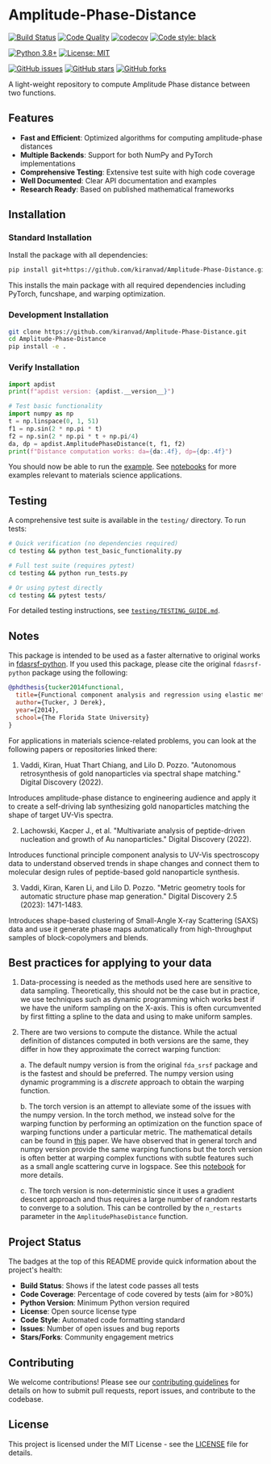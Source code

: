# Amplitude-Phase-Distance

<!-- Build and Quality Badges -->
[![Build Status](https://github.com/kiranvad/Amplitude-Phase-Distance/workflows/Continuous%20Integration/badge.svg)](https://github.com/kiranvad/Amplitude-Phase-Distance/actions)
[![Code Quality](https://github.com/kiranvad/Amplitude-Phase-Distance/workflows/Code%20Quality/badge.svg)](https://github.com/kiranvad/Amplitude-Phase-Distance/actions)
[![codecov](https://codecov.io/gh/kiranvad/Amplitude-Phase-Distance/branch/main/graph/badge.svg)](https://codecov.io/gh/kiranvad/Amplitude-Phase-Distance)
[![Code style: black](https://img.shields.io/badge/code%20style-black-000000.svg)](https://github.com/psf/black)

<!-- Version and Compatibility -->
[![Python 3.8+](https://img.shields.io/badge/python-3.8+-blue.svg)](https://www.python.org/downloads/)
[![License: MIT](https://img.shields.io/badge/License-MIT-yellow.svg)](https://opensource.org/licenses/MIT)

<!-- Community and Usage -->
[![GitHub issues](https://img.shields.io/github/issues/kiranvad/Amplitude-Phase-Distance)](https://github.com/kiranvad/Amplitude-Phase-Distance/issues)
[![GitHub stars](https://img.shields.io/github/stars/kiranvad/Amplitude-Phase-Distance)](https://github.com/kiranvad/Amplitude-Phase-Distance/stargazers)
[![GitHub forks](https://img.shields.io/github/forks/kiranvad/Amplitude-Phase-Distance)](https://github.com/kiranvad/Amplitude-Phase-Distance/network)

A light-weight repository to compute Amplitude Phase distance between two functions.

## Features

- **Fast and Efficient**: Optimized algorithms for computing amplitude-phase distances
- **Multiple Backends**: Support for both NumPy and PyTorch implementations
- **Comprehensive Testing**: Extensive test suite with high code coverage
- **Well Documented**: Clear API documentation and examples
- **Research Ready**: Based on published mathematical frameworks

## Installation

### Standard Installation

Install the package with all dependencies:

```bash
pip install git+https://github.com/kiranvad/Amplitude-Phase-Distance.git
```

This installs the main package with all required dependencies including PyTorch, funcshape, and warping optimization.

### Development Installation

```bash
git clone https://github.com/kiranvad/Amplitude-Phase-Distance.git
cd Amplitude-Phase-Distance
pip install -e .
```

### Verify Installation

```python
import apdist
print(f"apdist version: {apdist.__version__}")

# Test basic functionality
import numpy as np
t = np.linspace(0, 1, 51)
f1 = np.sin(2 * np.pi * t)
f2 = np.sin(2 * np.pi * t + np.pi/4)
da, dp = apdist.AmplitudePhaseDistance(t, f1, f2)
print(f"Distance computation works: da={da:.4f}, dp={dp:.4f}")
```

You should now be able to run the [example](/example.ipynb). See [notebooks](/notebooks/) for more examples relevant to materials science applications.

## Testing

A comprehensive test suite is available in the `testing/` directory. To run tests:

```bash
# Quick verification (no dependencies required)
cd testing && python test_basic_functionality.py

# Full test suite (requires pytest)
cd testing && python run_tests.py

# Or using pytest directly
cd testing && pytest tests/
```

For detailed testing instructions, see [`testing/TESTING_GUIDE.md`](testing/TESTING_GUIDE.md).


## Notes
This package is intended to be used as a faster alternative to original works in [fdasrsf-python](https://github.com/jdtuck/fdasrsf_python).
If you used this package, please cite the original `fdasrsf-python` package using the following:

```bib
@phdthesis{tucker2014functional,
  title={Functional component analysis and regression using elastic methods},
  author={Tucker, J Derek},
  year={2014},
  school={The Florida State University}
}
```

For applications in materials science-related problems, you can look at the following papers or repositories linked there:

1. Vaddi, Kiran, Huat Thart Chiang, and Lilo D. Pozzo. "Autonomous retrosynthesis of gold nanoparticles via spectral shape matching." Digital Discovery (2022).

Introduces amplitude-phase distance to engineering audience and apply it to create a self-driving lab synthesizing gold nanoparticles matching the shape of target UV-Vis spectra.

2. Lachowski, Kacper J., et al. "Multivariate analysis of peptide-driven nucleation and growth of Au nanoparticles." Digital Discovery (2022).

Introduces functional principle component analysis to UV-Vis spectroscopy data to understand observed trends in shape changes and connect them to molecular design rules of peptide-based gold nanoparticle synthesis.

3. Vaddi, Kiran, Karen Li, and Lilo D. Pozzo. "Metric geometry tools for automatic structure phase map generation." Digital Discovery 2.5 (2023): 1471-1483.

Introduces shape-based clustering of Small-Angle X-ray Scattering (SAXS) data and use it generate phase maps automatically from high-throughput samples of block-copolymers and blends.

## Best practices for applying to your data
1. Data-processing is needed as the methods used here are sensitive to data sampling. Theoretically, this should not be the case but in practice, we use techniques such as dynamic programming which works best if we have the uniform sampling on the X-axis. This is often curcumvented by first fitting a spline to the data and using to make uniform samples. 

2. There are two versions to compute the distance. While the actual definition of distances computed in both versions are the same, they differ in how they approximate the correct warping function:

   a. The default numpy version is from the original `fda_srsf` package and is the fastest and should be preferred. The numpy version using dynamic programming is a *discrete* approach to obtain the warping function.

   b. The torch version is an attempt to alleviate some of the issues with the numpy version. In the torch method, we instead solve for the warping function by performing an optimization on the function space of warping functions under a particular metric. The mathematical details can be found in [this](https://arxiv.org/abs/2207.11141) paper. We have observed that in general torch and numpy version provide the same warping functions but the torch version is often better at warping complex functions with subtle features such as a small angle scattering curve in logspace. See this [notebook](/notebooks/01-saxs.ipynb) for more details.

   c. The torch version is non-deterministic since it uses a gradient descent approach and thus requires a large number of random restarts to converge to a solution. This can be controlled by the `n_restarts` parameter in the `AmplitudePhaseDistance` function.

## Project Status

The badges at the top of this README provide quick information about the project's health:

- **Build Status**: Shows if the latest code passes all tests
- **Code Coverage**: Percentage of code covered by tests (aim for >80%)
- **Python Version**: Minimum Python version required
- **License**: Open source license type
- **Code Style**: Automated code formatting standard
- **Issues**: Number of open issues and bug reports
- **Stars/Forks**: Community engagement metrics

## Contributing

We welcome contributions! Please see our [contributing guidelines](CONTRIBUTING.md) for details on how to submit pull requests, report issues, and contribute to the codebase.

## License

This project is licensed under the MIT License - see the [LICENSE](LICENSE) file for details.